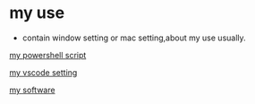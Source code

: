 # my use
- contain window setting or mac setting,about my use usually.

[my powershell script](./powershell/README.md)

[my vscode setting](./vscode/README.md)

[my software](./software/README.md)
